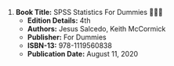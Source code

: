 1. **Book Title:** SPSS Statistics For Dummies 📒🔐✅
   - **Edition Details:** 4th
   - **Authors:** Jesus Salcedo, Keith McCormick
   - **Publisher:** For Dummies
   - **ISBN-13:** 978-1119560838
   - **Publication Date:** August 11, 2020

